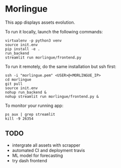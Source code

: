 # Morlingue

This app displays assets evolution.

To run it locally, launch the following commands:
```
virtualenv -p python3 venv
source init.env
pip install -e .
run_backend
streamlit run morlingue/frontend.py
```
To run it remotely, do the same installation but ssh first:
```
ssh -i "morlingue.pem" <USER>@<MORLINGUE_IP>
cd morlingue
git pull
source init.env
nohup run_backend &
nohup streamlit run morlingue/frontend.py &
```
To monitor your running app:
```
ps aux | grep streamlit
kill -9 26354
```


## TODO

- intergrate all assets with scrapper
- automated CI and deployment travis
- ML model for forecasting
- try dash frontend